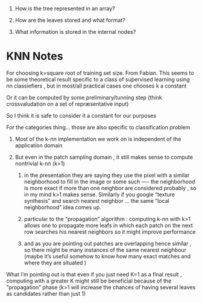 

# 

1. How is the tree represented in an array? 


2. How are the leaves stored and what format? 


3. What information is stored in the internal nodes? 










# KNN Notes

For choosing k=square root of training set size. From Fabian. This seems to be some theoretical result specific to a class of supervised learning using nn classiefiers , but in most/all practical cases one chooses k a constant

Or it can be computed by some preliminary/tunning step (think crossvaludation on a set of repræsentative input)

So I think it is safe to consider it a constant for our purposes

For the categories thing... those are also specific to classification problem

1. Most of the k-nn implementation we work on is independent of the application domain

2. But even in the patch sampling domain , it still makes sense to compute nontrivial k-nn (k>1)
	
	1. in the presentation they are saying they use the pixel with a similar neighborhood to fill in the image or some such —- the neighborhood is more exact if more than one neighbor are considered probably , so in my mind k>1 makes sense. Similarly if you google “texture synthesis” and search nearest neighbor ... the same “local neighborhood” idea comes up.

	2. particular to the “propagation” algorithm : computing k-nn with k>1 allows one to propagate more leafs in which each patch on the next row searches his nearest neighbors so it might improve performance

	3. and as you are pointing out patches are overlapping hence similar , so there might be many instances of the same nearest neighbour (maybe it’s useful somehow to know how many exact matches and where they are situated )


What I’m pointing out is that even if you just need K=1 as a final result , computing with a greater K might still be beneficial because of the “propagation” phase (k>1 will increase the chances of having several leaves as candidates rather than just 1)




